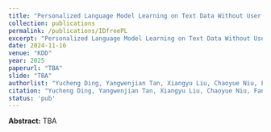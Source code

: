 ```yaml
---
title: "Personalized Language Model Learning on Text Data Without User Identifiers"
collection: publications
permalink: /publications/IDfreePL
excerpt: "Personalized Language Model Learning on Text Data Without User Identifiers"
date: 2024-11-16
venue: "KDD"
year: 2025
paperurl: "TBA"
slide: "TBA"
authorlist: "Yucheng Ding, Yangwenjian Tan, Xiangyu Liu, Chaoyue Niu, Fandong Meng, Jie Zhou, Ning Liu, Fan Wu, Guihai Chen"
citation: "Yucheng Ding, Yangwenjian Tan, Xiangyu Liu, Chaoyue Niu, Fandong Meng, Jie Zhou, Ning Liu, Fan Wu, Guihai Chen. 2025. Personalized Language Model Learning on Text Data Without User Identifiers. In Proceedings of the 31th ACM SIGKDD Conference on Knowledge Discovery & Data Mining (KDD'25), Aug 3-7, 2025, Toronto, ON, Canada, 11 pages."
status: 'pub'
---
```

**Abstract:**
TBA
